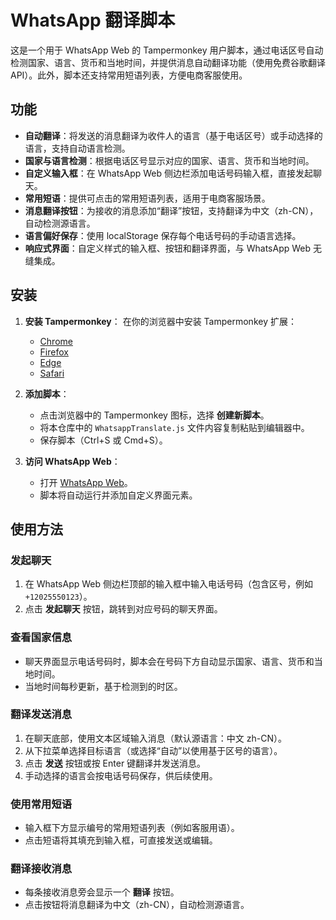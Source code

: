 # WhatsApp 翻译脚本

这是一个用于 WhatsApp Web 的 Tampermonkey 用户脚本，通过电话区号自动检测国家、语言、货币和当地时间，并提供消息自动翻译功能（使用免费谷歌翻译 API）。此外，脚本还支持常用短语列表，方便电商客服使用。

## 功能

- **自动翻译**：将发送的消息翻译为收件人的语言（基于电话区号）或手动选择的语言，支持自动语言检测。
- **国家与语言检测**：根据电话区号显示对应的国家、语言、货币和当地时间。
- **自定义输入框**：在 WhatsApp Web 侧边栏添加电话号码输入框，直接发起聊天。
- **常用短语**：提供可点击的常用短语列表，适用于电商客服场景。
- **消息翻译按钮**：为接收的消息添加“翻译”按钮，支持翻译为中文（zh-CN），自动检测源语言。
- **语言偏好保存**：使用 localStorage 保存每个电话号码的手动语言选择。
- **响应式界面**：自定义样式的输入框、按钮和翻译界面，与 WhatsApp Web 无缝集成。

## 安装

1. **安装 Tampermonkey**：
   在你的浏览器中安装 Tampermonkey 扩展：
   - [Chrome](https://www.tampermonkey.net/)
   - [Firefox](https://www.tampermonkey.net/)
   - [Edge](https://www.tampermonkey.net/)
   - [Safari](https://www.tampermonkey.net/)

2. **添加脚本**：
   - 点击浏览器中的 Tampermonkey 图标，选择 **创建新脚本**。
   - 将本仓库中的 `WhatsappTranslate.js` 文件内容复制粘贴到编辑器中。
   - 保存脚本（Ctrl+S 或 Cmd+S）。

3. **访问 WhatsApp Web**：
   - 打开 [WhatsApp Web](https://web.whatsapp.com/)。
   - 脚本将自动运行并添加自定义界面元素。

## 使用方法

### 发起聊天
1. 在 WhatsApp Web 侧边栏顶部的输入框中输入电话号码（包含区号，例如 `+12025550123`）。
2. 点击 **发起聊天** 按钮，跳转到对应号码的聊天界面。

### 查看国家信息
- 聊天界面显示电话号码时，脚本会在号码下方自动显示国家、语言、货币和当地时间。
- 当地时间每秒更新，基于检测到的时区。

### 翻译发送消息
1. 在聊天底部，使用文本区域输入消息（默认源语言：中文 zh-CN）。
2. 从下拉菜单选择目标语言（或选择“自动”以使用基于区号的语言）。
3. 点击 **发送** 按钮或按 Enter 键翻译并发送消息。
4. 手动选择的语言会按电话号码保存，供后续使用。

### 使用常用短语
- 输入框下方显示编号的常用短语列表（例如客服用语）。
- 点击短语将其填充到输入框，可直接发送或编辑。

### 翻译接收消息
- 每条接收消息旁会显示一个 **翻译** 按钮。
- 点击按钮将消息翻译为中文（zh-CN），自动检测源语言。
